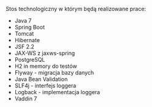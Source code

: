 Stos technologiczny w którym będą realizowane prace:
* Java 7 
* Spring Boot
* Tomcat 
* Hibernate 
* JSF 2.2 
* JAX-WS z jaxws-spring 
* PostgreSQL
* H2 in memory do testów 
* Flyway - migracja bazy danych 
* Java Bean Validation 
* SLF4j - interfejs loggera 
* Logback - implementacja loggera 
* Vaddin 7